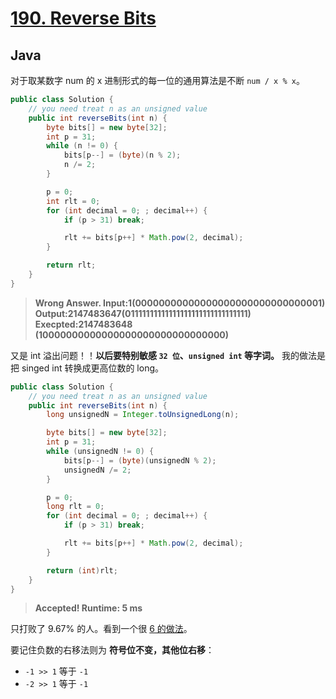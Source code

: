 # [190. Reverse Bits](https://leetcode.com/problems/reverse-bits/)

## Java

对于取某数字 num 的 x 进制形式的每一位的通用算法是不断 `num / x % x`。

```java
public class Solution {
    // you need treat n as an unsigned value
    public int reverseBits(int n) {
        byte bits[] = new byte[32];
        int p = 31;
        while (n != 0) {
            bits[p--] = (byte)(n % 2);
            n /= 2;
        }

        p = 0;
        int rlt = 0;
        for (int decimal = 0; ; decimal++) {
            if (p > 31) break;

            rlt += bits[p++] * Math.pow(2, decimal);
        }

        return rlt;
    }
}
```

> **Wrong Answer. Input:1(00000000000000000000000000000001) Output:2147483647(01111111111111111111111111111111) Execpted:2147483648 (10000000000000000000000000000000)**

又是 int 溢出问题！！**以后要特别敏感 `32 位`、`unsigned int` 等字词。** 我的做法是把 singed int 转换成更高位数的 long。

```java
public class Solution {
    // you need treat n as an unsigned value
    public int reverseBits(int n) {
        long unsignedN = Integer.toUnsignedLong(n);

        byte bits[] = new byte[32];
        int p = 31;
        while (unsignedN != 0) {
            bits[p--] = (byte)(unsignedN % 2);
            unsignedN /= 2;
        }

        p = 0;
        long rlt = 0;
        for (int decimal = 0; ; decimal++) {
            if (p > 31) break;

            rlt += bits[p++] * Math.pow(2, decimal);
        }

        return (int)rlt;
    }
}
```

> **Accepted! Runtime: 5 ms**

只打败了 9.67% 的人。看到一个很 [6 的做法](https://leetcode.com/problems/reverse-bits/)。

要记住负数的右移法则为 **符号位不变，其他位右移**： 
- `-1 >> 1` 等于 `-1`
- `-2 >> 1` 等于 `-1`